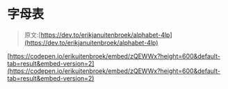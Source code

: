 # 字母表

> 原文:[https://dev.to/erikjanuitenbroek/alphabet-4lp](https://dev.to/erikjanuitenbroek/alphabet-4lp)

[https://codepen.io/erikuitenbroek/embed/zQEWWx?height=600&default-tab=result&embed-version=2](https://codepen.io/erikuitenbroek/embed/zQEWWx?height=600&default-tab=result&embed-version=2)